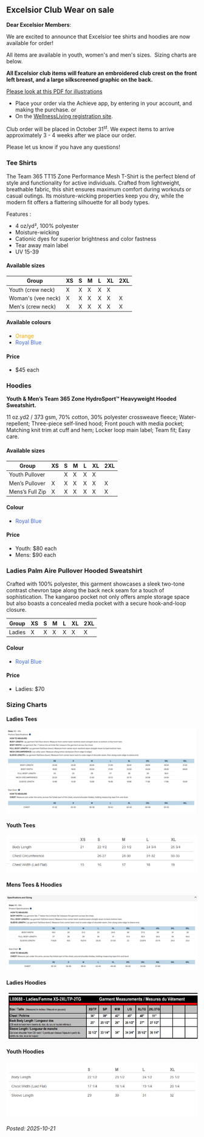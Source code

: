
## Excelsior Club Wear on sale

**Dear Excelsior Members**:

We are excited to announce that Excelsior tee shirts and hoodies are now available for order!

All items are available in youth, women's and men's sizes.  Sizing charts are below.

**All Excelsior club items will feature an embroidered club crest on the front left breast, and a large silkscreened graphic on the back.**  

[Please look at this PDF for illustrations](/News/2025/10/20/Excelsior_Tees_and_Hoodies_Design.pdf)

- Place your order via the Achieve app, by entering in your account, and making the purchase.
  or
- On the [WellnessLiving registration site](https://www.wellnessliving.com/rs/catalog-list.html?a_shop_category%5B%5D=1104787&is_filter=1&k_business=611659).

Club order will be placed in October 31<sup>st</sup>. We expect items to arrive approximately 3 - 4 weeks after we place our order.

Please let us know if you have any questions!

### Tee Shirts

The Team 365 TT15 Zone Performance Mesh T-Shirt is the perfect blend of style and functionality for active individuals. Crafted from lightweight, breathable fabric, this shirt ensures maximum comfort during workouts or casual outings. Its moisture-wicking properties keep you dry, while the modern fit offers a flattering silhouette for all body types. 

Features :

- 4 oz/yd², 100% polyester
- Moisture-wicking
- Cationic dyes for superior brightness and color fastness
- Tear away main label
- UV 15-39

#### Available sizes

| Group              | XS  | S   | M   | L   | XL  | 2XL |
| ------------------ | --- | --- | --- | --- | --- | --- |
| Youth (crew neck)  | X   | X   | X   | X   | X   |     |
| Woman's (vee neck) | X   | X   | X   | X   | X   | X   |
| Men's (crew neck)  | X   | X   | X   | X   | X   | X   |

#### Available colours

- <font color="Orange">Orange</font>
- <font color="royalblue">Royal Blue</font>

#### Price

- $45 each

### Hoodies

**Youth & Men’s Team 365 Zone HydroSport™ Heavyweight Hooded Sweatshirt.**

11 oz.yd2 / 373 gsm, 70% cotton, 30% polyester crossweave fleece; Water-repellent; Three-piece self-lined hood; Front pouch with media pocket; Matching knit trim at cuff and hem; Locker loop main label; Team fit; Easy care.

#### Available sizes

| Group           | XS  | S   | M   | L   | XL  | 2XL |
| --------------- | --- | --- | --- | --- | --- | --- |
| Youth Pullover  |     | X   | X   | X   | X   |     |
| Men’s Pullover  | X   | X   | X   | X   | X   | X   |
| Mens’s Full Zip | X   | X   | X   | X   | X   | X   |

#### Colour

- <font color="royalblue">Royal Blue</font>

#### Price

- Youth: $80 each
- Mens: $90 each

### Ladies Palm Aire Pullover Hooded Sweatshirt

Crafted with 100% polyester, this garment showcases a sleek two-tone contrast chevron tape along the back neck seam for a touch of sophistication. The kangaroo pocket not only offers ample storage space but also boasts a concealed media pocket with a secure hook-and-loop closure.

| Group  | XS  | S   | M   | L   | XL  | 2XL |
| ------ | --- | --- | --- | --- | --- | --- |
| Ladies | X   | X   | X   | X   | X   | X   |

#### Colour

  - <font color="royalblue">Royal Blue</font>

#### Price

- Ladies: $70

### Sizing Charts

#### Ladies Tees

 ![](/News/2025/10/20/Ladies_tees.png)

#### Youth Tees

![](/News/2025/10/20/Youth_tees.png)

#### Mens Tees & Hoodies

![](/News/2025/10/20/Men_tees_and_hoodies.png)

#### Ladies Hoodies

![](/News/2025/10/20/Ladies_hoodies.png)

#### Youth Hoodies

![](/News/2025/10/20/Youth_hoodies.png)

###### Posted: 2025-10-21
